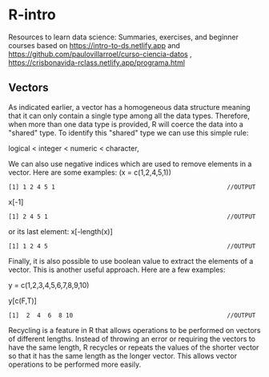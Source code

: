 # R-intro
Resources to learn data science: Summaries, exercises, and beginner courses based on https://intro-to-ds.netlify.app and https://github.com/paulovillarroel/curso-ciencia-datos , https://crisbonavida-rclass.netlify.app/programa.html

## Vectors
As indicated earlier, a vector has a homogeneous data structure meaning that it can only contain a single type among all the data types. Therefore, when more than one data type is provided, R will coerce the data into a "shared" type. To identify this "shared" type we can use this simple rule:

logical < integer < numeric < character,


We can also use negative indices which are used to remove elements in a vector. Here are some examples:
(x = c(1,2,4,5,1))
```
[1] 1 2 4 5 1                                                //OUTPUT

```

x[-1]
```
[1] 2 4 5 1                                                  //OUTPUT
```

or its last element:
x[-length(x)]
```
[1] 1 2 4 5                                                  //OUTPUT

```

Finally, it is also possible to use boolean value to extract the elements of a vector. This is another useful approach. Here are a few examples:

y = c(1,2,3,4,5,6,7,8,9,10)

y[c(F,T)]

```
[1]  2  4  6  8 10                                           //OUTPUT

```
Recycling is a feature in R that allows operations to be performed on vectors of different lengths. Instead of throwing an error or requiring the vectors to have the same length, R recycles or repeats the values of the shorter vector so that it has the same length as the longer vector. This allows vector operations to be performed more easily.

